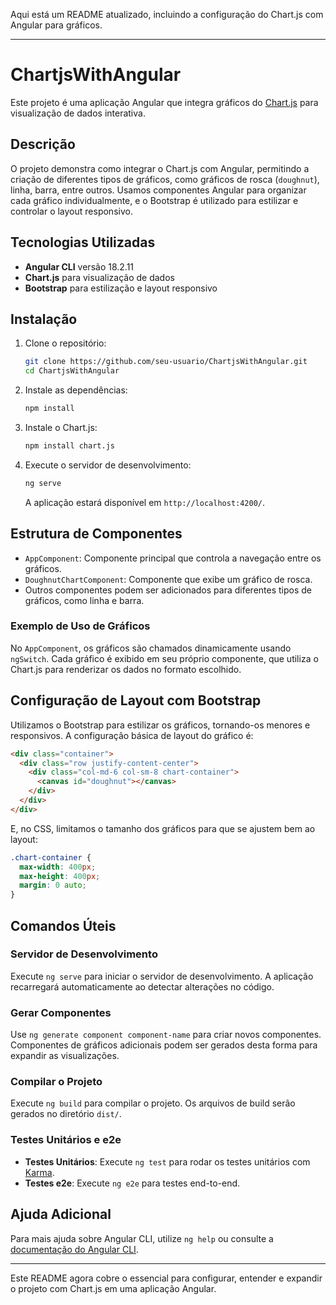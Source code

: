 Aqui está um README atualizado, incluindo a configuração do Chart.js com Angular para gráficos.

---

# ChartjsWithAngular

Este projeto é uma aplicação Angular que integra gráficos do [Chart.js](https://www.chartjs.org/) para visualização de dados interativa.

## Descrição

O projeto demonstra como integrar o Chart.js com Angular, permitindo a criação de diferentes tipos de gráficos, como gráficos de rosca (`doughnut`), linha, barra, entre outros. Usamos componentes Angular para organizar cada gráfico individualmente, e o Bootstrap é utilizado para estilizar e controlar o layout responsivo.

## Tecnologias Utilizadas

- **Angular CLI** versão 18.2.11
- **Chart.js** para visualização de dados
- **Bootstrap** para estilização e layout responsivo

## Instalação

1. Clone o repositório:
   ```bash
   git clone https://github.com/seu-usuario/ChartjsWithAngular.git
   cd ChartjsWithAngular
   ```

2. Instale as dependências:
   ```bash
   npm install
   ```

3. Instale o Chart.js:
   ```bash
   npm install chart.js
   ```

4. Execute o servidor de desenvolvimento:
   ```bash
   ng serve
   ```

   A aplicação estará disponível em `http://localhost:4200/`.

## Estrutura de Componentes

- `AppComponent`: Componente principal que controla a navegação entre os gráficos.
- `DoughnutChartComponent`: Componente que exibe um gráfico de rosca.
- Outros componentes podem ser adicionados para diferentes tipos de gráficos, como linha e barra.

### Exemplo de Uso de Gráficos

No `AppComponent`, os gráficos são chamados dinamicamente usando `ngSwitch`. Cada gráfico é exibido em seu próprio componente, que utiliza o Chart.js para renderizar os dados no formato escolhido.

## Configuração de Layout com Bootstrap

Utilizamos o Bootstrap para estilizar os gráficos, tornando-os menores e responsivos. A configuração básica de layout do gráfico é:

```html
<div class="container">
  <div class="row justify-content-center">
    <div class="col-md-6 col-sm-8 chart-container">
      <canvas id="doughnut"></canvas>
    </div>
  </div>
</div>
```

E, no CSS, limitamos o tamanho dos gráficos para que se ajustem bem ao layout:

```css
.chart-container {
  max-width: 400px;
  max-height: 400px;
  margin: 0 auto;
}
```

## Comandos Úteis

### Servidor de Desenvolvimento

Execute `ng serve` para iniciar o servidor de desenvolvimento. A aplicação recarregará automaticamente ao detectar alterações no código.

### Gerar Componentes

Use `ng generate component component-name` para criar novos componentes. Componentes de gráficos adicionais podem ser gerados desta forma para expandir as visualizações.

### Compilar o Projeto

Execute `ng build` para compilar o projeto. Os arquivos de build serão gerados no diretório `dist/`.

### Testes Unitários e e2e

- **Testes Unitários**: Execute `ng test` para rodar os testes unitários com [Karma](https://karma-runner.github.io).
- **Testes e2e**: Execute `ng e2e` para testes end-to-end.

## Ajuda Adicional

Para mais ajuda sobre Angular CLI, utilize `ng help` ou consulte a [documentação do Angular CLI](https://angular.dev/tools/cli).

--- 

Este README agora cobre o essencial para configurar, entender e expandir o projeto com Chart.js em uma aplicação Angular.